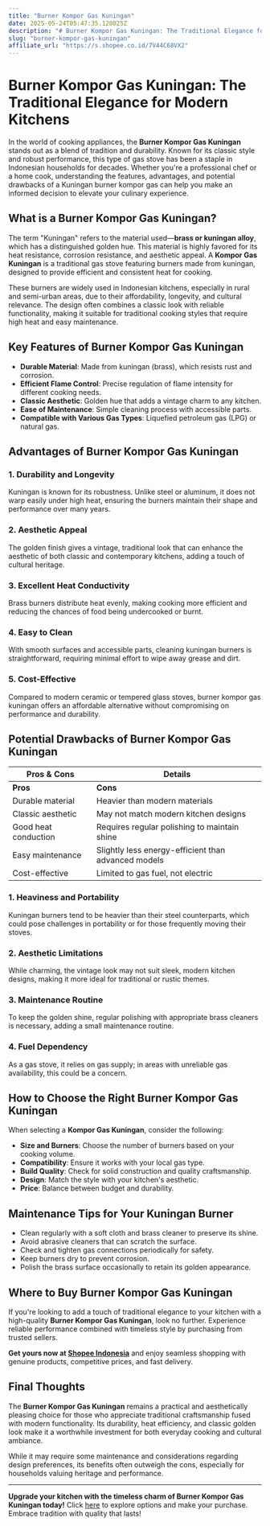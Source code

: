 ```yaml
---
title: "Burner Kompor Gas Kuningan"
date: 2025-05-24T05:47:35.128025Z
description: "# Burner Kompor Gas Kuningan: The Traditional Elegance for Modern Kitchens..."
slug: "burner-kompor-gas-kuningan"
affiliate_url: "https://s.shopee.co.id/7V44C68VX2"
---
```

# Burner Kompor Gas Kuningan: The Traditional Elegance for Modern Kitchens

In the world of cooking appliances, the **Burner Kompor Gas Kuningan** stands out as a blend of tradition and durability. Known for its classic style and robust performance, this type of gas stove has been a staple in Indonesian households for decades. Whether you're a professional chef or a home cook, understanding the features, advantages, and potential drawbacks of a Kuningan burner kompor gas can help you make an informed decision to elevate your culinary experience.

## What is a Burner Kompor Gas Kuningan?

The term "Kuningan" refers to the material used—**brass or kuningan alloy**, which has a distinguished golden hue. This material is highly favored for its heat resistance, corrosion resistance, and aesthetic appeal. A **Kompor Gas Kuningan** is a traditional gas stove featuring burners made from kuningan, designed to provide efficient and consistent heat for cooking.

These burners are widely used in Indonesian kitchens, especially in rural and semi-urban areas, due to their affordability, longevity, and cultural relevance. The design often combines a classic look with reliable functionality, making it suitable for traditional cooking styles that require high heat and easy maintenance.

## Key Features of Burner Kompor Gas Kuningan

- **Durable Material**: Made from kuningan (brass), which resists rust and corrosion.
- **Efficient Flame Control**: Precise regulation of flame intensity for different cooking needs.
- **Classic Aesthetic**: Golden hue that adds a vintage charm to any kitchen.
- **Ease of Maintenance**: Simple cleaning process with accessible parts.
- **Compatible with Various Gas Types**: Liquefied petroleum gas (LPG) or natural gas.

## Advantages of Burner Kompor Gas Kuningan

### 1. Durability and Longevity

Kuningan is known for its robustness. Unlike steel or aluminum, it does not warp easily under high heat, ensuring the burners maintain their shape and performance over many years.

### 2. Aesthetic Appeal

The golden finish gives a vintage, traditional look that can enhance the aesthetic of both classic and contemporary kitchens, adding a touch of cultural heritage.

### 3. Excellent Heat Conductivity

Brass burners distribute heat evenly, making cooking more efficient and reducing the chances of food being undercooked or burnt.

### 4. Easy to Clean

With smooth surfaces and accessible parts, cleaning kuningan burners is straightforward, requiring minimal effort to wipe away grease and dirt.

### 5. Cost-Effective

Compared to modern ceramic or tempered glass stoves, burner kompor gas kuningan offers an affordable alternative without compromising on performance and durability.

## Potential Drawbacks of Burner Kompor Gas Kuningan

| **Pros & Cons** | **Details** |
|------------------|--------------|
| **Pros** | **Cons** |
| Durable material | Heavier than modern materials |
| Classic aesthetic | May not match modern kitchen designs |
| Good heat conduction | Requires regular polishing to maintain shine |
| Easy maintenance | Slightly less energy-efficient than advanced models |
| Cost-effective | Limited to gas fuel, not electric |

### 1. Heaviness and Portability

Kuningan burners tend to be heavier than their steel counterparts, which could pose challenges in portability or for those frequently moving their stoves.

### 2. Aesthetic Limitations

While charming, the vintage look may not suit sleek, modern kitchen designs, making it more ideal for traditional or rustic themes.

### 3. Maintenance Routine

To keep the golden shine, regular polishing with appropriate brass cleaners is necessary, adding a small maintenance routine.

### 4. Fuel Dependency

As a gas stove, it relies on gas supply; in areas with unreliable gas availability, this could be a concern.

## How to Choose the Right Burner Kompor Gas Kuningan

When selecting a **Kompor Gas Kuningan**, consider the following:

- **Size and Burners**: Choose the number of burners based on your cooking volume.
- **Compatibility**: Ensure it works with your local gas type.
- **Build Quality**: Check for solid construction and quality craftsmanship.
- **Design**: Match the style with your kitchen's aesthetic.
- **Price**: Balance between budget and durability.

## Maintenance Tips for Your Kuningan Burner

- Clean regularly with a soft cloth and brass cleaner to preserve its shine.
- Avoid abrasive cleaners that can scratch the surface.
- Check and tighten gas connections periodically for safety.
- Keep burners dry to prevent corrosion.
- Polish the brass surface occasionally to retain its golden appearance.

## Where to Buy Burner Kompor Gas Kuningan

If you're looking to add a touch of traditional elegance to your kitchen with a high-quality **Burner Kompor Gas Kuningan**, look no further. Experience reliable performance combined with timeless style by purchasing from trusted sellers.

**Get yours now at [Shopee Indonesia](https://s.shopee.co.id/7V44C68VX2)** and enjoy seamless shopping with genuine products, competitive prices, and fast delivery.

## Final Thoughts

The **Burner Kompor Gas Kuningan** remains a practical and aesthetically pleasing choice for those who appreciate traditional craftsmanship fused with modern functionality. Its durability, heat efficiency, and classic golden look make it a worthwhile investment for both everyday cooking and cultural ambiance.

While it may require some maintenance and considerations regarding design preferences, its benefits often outweigh the cons, especially for households valuing heritage and performance.

---

**Upgrade your kitchen with the timeless charm of Burner Kompor Gas Kuningan today!** Click [here](https://s.shopee.co.id/7V44C68VX2) to explore options and make your purchase. Embrace tradition with quality that lasts!
